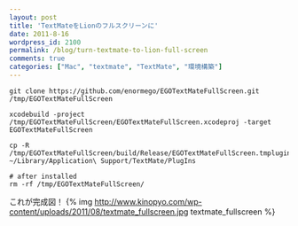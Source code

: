 ```yaml
---
layout: post
title: 'TextMateをLionのフルスクリーンに'
date: 2011-8-16
wordpress_id: 2100
permalink: /blog/turn-textmate-to-lion-full-screen
comments: true
categories: ["Mac", "textmate", "TextMate", "環境構築"]
---
```

```
git clone https://github.com/enormego/EGOTextMateFullScreen.git /tmp/EGOTextMateFullScreen

xcodebuild -project /tmp/EGOTextMateFullScreen/EGOTextMateFullScreen.xcodeproj -target EGOTextMateFullScreen

cp -R /tmp/EGOTextMateFullScreen/build/Release/EGOTextMateFullScreen.tmplugin ~/Library/Application\ Support/TextMate/PlugIns

# after installed
rm -rf /tmp/EGOTextMateFullScreen/

```

これが完成図！
{% img http://www.kinopyo.com/wp-content/uploads/2011/08/textmate_fullscreen.jpg textmate_fullscreen %}
